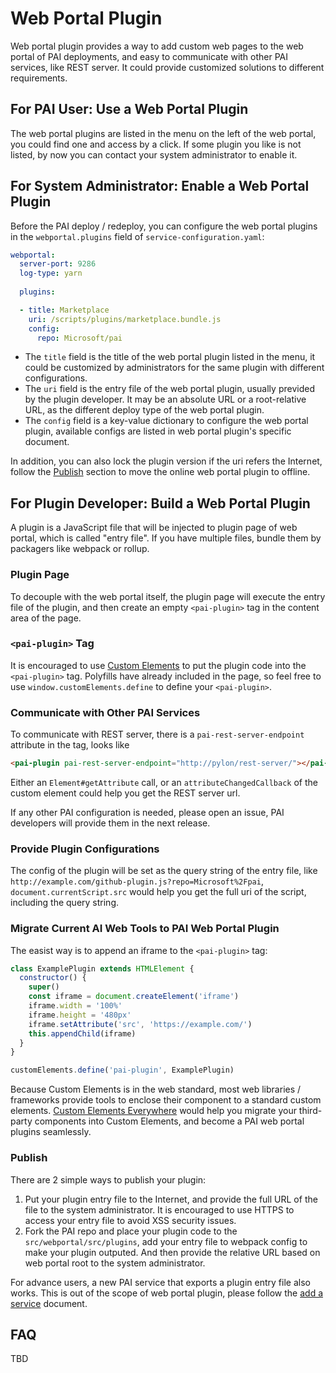 # Web Portal Plugin

Web portal plugin provides a way to add custom web pages to the web portal of PAI deployments, and easy to communicate with other PAI services, like REST server. It could provide customized solutions to different requirements.

## For PAI User: Use a Web Portal Plugin

The web portal plugins are listed in the menu on the left of the web portal, you could find one and access by a click. If some plugin you like is not listed, by now you can contact your system administrator to enable it.

## For System Administrator: Enable a Web Portal Plugin

Before the PAI deploy / redeploy, you can configure the web portal plugins in the `webportal.plugins` field of `service-configuration.yaml`:

```yaml
webportal:
  server-port: 9286
  log-type: yarn
  
  plugins:

  - title: Marketplace
    uri: /scripts/plugins/marketplace.bundle.js
    config:
      repo: Microsoft/pai
```

- The `title` field is the title of the web portal plugin listed in the menu, it could be customized by administrators for the same plugin with different configurations.
- The `uri` field is the entry file of the web portal plugin, usually previded by the plugin developer. It may be an absolute URL or a root-relative URL, as the different deploy type of the web portal plugin.
- The `config` field is a key-value dictionary to configure the web portal plugin, available configs are listed in web portal plugin's specific document.

In addition, you can also lock the plugin version if the uri refers the Internet, follow the [Publish](#publish) section to move the online web portal plugin to offline.

## For Plugin Developer: Build a Web Portal Plugin

A plugin is a JavaScript file that will be injected to plugin page of web portal, which is called "entry file". If you have multiple files, bundle them by packagers like webpack or rollup.

### Plugin Page

To decouple with the web portal itself, the plugin page will execute the entry file of the plugin, and then create an empty `<pai-plugin>` tag in the content area of the page.

### `<pai-plugin>` Tag

It is encouraged to use [Custom Elements](https://developer.mozilla.org/en-US/docs/Web/Web_Components/Using_custom_elements) to put the plugin code into the `<pai-plugin>` tag. Polyfills have already included in the page, so feel free to use `window.customElements.define` to define your `<pai-plugin>`.

### Communicate with Other PAI Services

To communicate with REST server, there is a `pai-rest-server-endpoint` attribute in the tag, looks like

```HTML
<pai-plugin pai-rest-server-endpoint="http://pylon/rest-server/"></pai-plugin>
```

Either an `Element#getAttribute` call, or an `attributeChangedCallback` of the custom element could help you get the REST server url.

If any other PAI configuration is needed, please open an issue, PAI developers will provide them in the next release.

### Provide Plugin Configurations

The config of the plugin will be set as the query string of the entry file, like `http://example.com/github-plugin.js?repo=Microsoft%2Fpai`, `document.currentScript.src` would help you get the full uri of the script, including the query string.

### Migrate Current AI Web Tools to PAI Web Portal Plugin

The easist way is to append an iframe to the `<pai-plugin>` tag:

```JavaScript
class ExamplePlugin extends HTMLElement { 
  constructor() { 
    super() 
    const iframe = document.createElement('iframe') 
    iframe.width = '100%' 
    iframe.height = '480px' 
    iframe.setAttribute('src', 'https://example.com/') 
    this.appendChild(iframe) 
  } 
} 

customElements.define('pai-plugin', ExamplePlugin)
```

Because Custom Elements is in the web standard, most web libraries / frameworks provide tools to enclose their component to a standard custom elements. [Custom Elements Everywhere](https://custom-elements-everywhere.com) would help you migrate your third-party components into Custom Elements, and become a PAI web portal plugins seamlessly.

### <a name="publish">Publish</a>

There are 2 simple ways to publish your plugin:

1. Put your plugin entry file to the Internet, and provide the full URL of the file to the system administrator. It is encouraged to use HTTPS to access your entry file to avoid XSS security issues.
2. Fork the PAI repo and place your plugin code to the `src/webportal/src/plugins`, add your entry file to webpack config to make your plugin outputed. And then provide the relative URL based on web portal root to the system administrator.

For advance users, a new PAI service that exports a plugin entry file also works. This is out of the scope of web portal plugin, please follow the [add a service](../pai-management/doc/add-service.md) document.

## FAQ

TBD